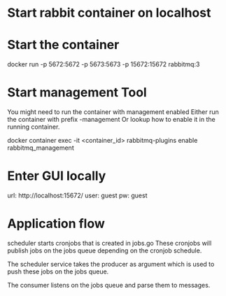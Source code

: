 # Start rabbit container on localhost

# Start the container
docker run -p 5672:5672 -p 5673:5673 -p 15672:15672 rabbitmq:3 

# Start management Tool
You might need to run the container with management enabled
Either run the container with prefix -management
Or lookup how to enable it in the running container.

docker container exec -it <container_id> rabbitmq-plugins enable rabbitmq_management

# Enter GUI locally
url: http://localhost:15672/
user: guest
pw: guest

# Application flow
scheduler starts cronjobs that is created in jobs.go 
These cronjobs will publish jobs on the jobs queue depending on the cronjob schedule.

The scheduler service takes the producer as argument which is used to push these jobs on the jobs queue.

The consumer listens on the jobs queue and parse them to messages.


